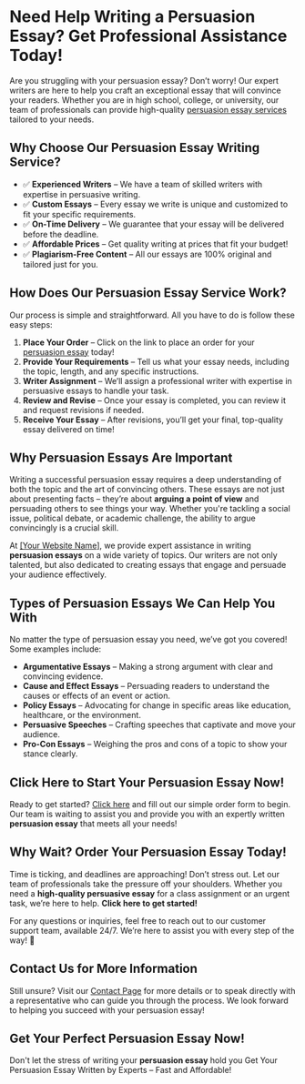 <h1>Need Help Writing a Persuasion Essay? Get Professional Assistance Today!</h1>

<p>Are you struggling with your persuasion essay? Don’t worry! Our expert writers are here to help you craft an exceptional essay that will convince your readers. Whether you are in high school, college, or university, our team of professionals can provide high-quality <a href="https://tinyurl.com/topessay?keyword=persuasion+essay" title="Persuasion Essay Service">persuasion essay services</a> tailored to your needs.</p>

<h2>Why Choose Our Persuasion Essay Writing Service?</h2>

<ul>
    <li>✅ <strong>Experienced Writers</strong> – We have a team of skilled writers with expertise in persuasive writing.</li>
    <li>✅ <strong>Custom Essays</strong> – Every essay we write is unique and customized to fit your specific requirements.</li>
    <li>✅ <strong>On-Time Delivery</strong> – We guarantee that your essay will be delivered before the deadline.</li>
    <li>✅ <strong>Affordable Prices</strong> – Get quality writing at prices that fit your budget!</li>
    <li>✅ <strong>Plagiarism-Free Content</strong> – All our essays are 100% original and tailored just for you.</li>
</ul>

<h2>How Does Our Persuasion Essay Service Work?</h2>

<p>Our process is simple and straightforward. All you have to do is follow these easy steps:</p>

<ol>
    <li><strong>Place Your Order</strong> – Click on the link to place an order for your <a href="https://tinyurl.com/topessay?keyword=persuasion+essay" title="Order Persuasion Essay">persuasion essay</a> today!</li>
    <li><strong>Provide Your Requirements</strong> – Tell us what your essay needs, including the topic, length, and any specific instructions.</li>
    <li><strong>Writer Assignment</strong> – We’ll assign a professional writer with expertise in persuasive essays to handle your task.</li>
    <li><strong>Review and Revise</strong> – Once your essay is completed, you can review it and request revisions if needed.</li>
    <li><strong>Receive Your Essay</strong> – After revisions, you’ll get your final, top-quality essay delivered on time!</li>
</ol>

<h2>Why Persuasion Essays Are Important</h2>

<p>Writing a successful persuasion essay requires a deep understanding of both the topic and the art of convincing others. These essays are not just about presenting facts – they’re about <strong>arguing a point of view</strong> and persuading others to see things your way. Whether you're tackling a social issue, political debate, or academic challenge, the ability to argue convincingly is a crucial skill.</p>

<p>At <a href="https://tinyurl.com/topessay?keyword=persuasion+essay" title="Persuasion Essay Services">[Your Website Name]</a>, we provide expert assistance in writing <strong>persuasion essays</strong> on a wide variety of topics. Our writers are not only talented, but also dedicated to creating essays that engage and persuade your audience effectively.</p>

<h2>Types of Persuasion Essays We Can Help You With</h2>

<p>No matter the type of persuasion essay you need, we’ve got you covered! Some examples include:</p>

<ul>
    <li><strong>Argumentative Essays</strong> – Making a strong argument with clear and convincing evidence.</li>
    <li><strong>Cause and Effect Essays</strong> – Persuading readers to understand the causes or effects of an event or action.</li>
    <li><strong>Policy Essays</strong> – Advocating for change in specific areas like education, healthcare, or the environment.</li>
    <li><strong>Persuasive Speeches</strong> – Crafting speeches that captivate and move your audience.</li>
    <li><strong>Pro-Con Essays</strong> – Weighing the pros and cons of a topic to show your stance clearly.</li>
</ul>

<h2>Click Here to Start Your Persuasion Essay Now!</h2>

<p>Ready to get started? <a href="https://tinyurl.com/topessay?keyword=persuasion+essay" title="Start Your Persuasion Essay Now">Click here</a> and fill out our simple order form to begin. Our team is waiting to assist you and provide you with an expertly written <strong>persuasion essay</strong> that meets all your needs!</p>

<h2>Why Wait? Order Your Persuasion Essay Today!</h2>

<p>Time is ticking, and deadlines are approaching! Don’t stress out. Let our team of professionals take the pressure off your shoulders. Whether you need a <strong>high-quality persuasive essay</strong> for a class assignment or an urgent task, we’re here to help. <strong>Click here to get started!</strong></p>

<p>For any questions or inquiries, feel free to reach out to our customer support team, available 24/7. We’re here to assist you with every step of the way! 🌟</p>

<h2>Contact Us for More Information</h2>

<p>Still unsure? Visit our <a href="https://tinyurl.com/topessay?keyword=persuasion+essay" title="Contact Persuasion Essay Service">Contact Page</a> for more details or to speak directly with a representative who can guide you through the process. We look forward to helping you succeed with your persuasion essay!</p>

<h2>Get Your Perfect Persuasion Essay Now!</h2>

<p>Don't let the stress of writing your <strong>persuasion essay</strong> hold you
Get Your Persuasion Essay Written by Experts – Fast and Affordable!
